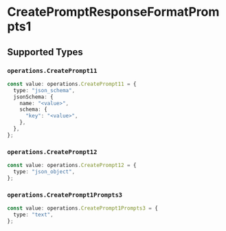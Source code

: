 # CreatePromptResponseFormatPrompts1


## Supported Types

### `operations.CreatePrompt11`

```typescript
const value: operations.CreatePrompt11 = {
  type: "json_schema",
  jsonSchema: {
    name: "<value>",
    schema: {
      "key": "<value>",
    },
  },
};
```

### `operations.CreatePrompt12`

```typescript
const value: operations.CreatePrompt12 = {
  type: "json_object",
};
```

### `operations.CreatePrompt1Prompts3`

```typescript
const value: operations.CreatePrompt1Prompts3 = {
  type: "text",
};
```

